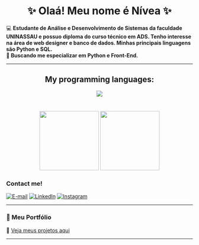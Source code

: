 <h1 align="center">✨ Olaá! Meu nome é Nívea ✨</h1>


  💻 <strong> Estudante de Análise e Desenvolvimento de Sistemas da faculdade UNINASSAU e possuo diploma do curso técnico em ADS. Tenho interesse na área de web designer e banco de dados. Minhas principais linguagens são Python e SQL.</strong><br>
  💚<strong> Buscando me especializar em Python e Front-End.</strong>
</p>

---

<h2 align="center"> My programming languages: </h2>
  
<div align="center">
  <img src="https://skillicons.dev/icons?i=html,css,python,mysql" />
</div>

#

<div align="center">
  <img height="160em" src="https://github-readme-stats.vercel.app/api?username=Nivea&show_icons=true&hide=contribs,prs&cache_seconds=86400&theme=midnight-purple"/>
 <img
  height="160em"
  src="https://github-readme-stats.vercel.app/api/top-langs/?username=nivea&layout=compact&theme=rose_pine&title_color=ff69b4&text_color=fce4ec&bg_color=20232a"/>
</div>

<h3 align="left">Contact me!</h3>

[![E-mail](https://img.shields.io/badge/-Email-000?style=for-the-badge&logo=microsoft-outlook&logoColor=FF00F6&color:FFF)](mailto:niveamariademelosantos80@gmail.com)
[![LinkedIn](https://img.shields.io/badge/-LinkedIn-000?style=for-the-badge&logo=linkedin&logoColor=FF00F6&color:FFF)](https://www.linkedin.com/in/n%C3%ADvea-maria-817346335?)
[![Instagram](https://img.shields.io/badge/-Instagram-000?style=for-the-badge&logo=instagram&logoColor=FF00F6&color:FFF)](https://www.instagram.com/niveaa09/)

---
### 🌸 Meu Portfólio
🔗 [Veja meus projetos aqui](https://github.com/niveamaria?tab=repositories)

---


